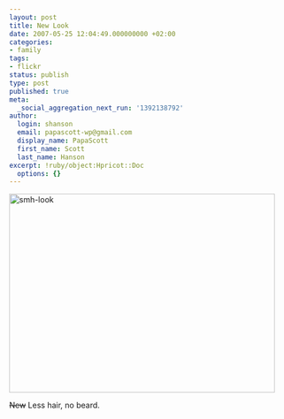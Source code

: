 ```yaml
---
layout: post
title: New Look
date: 2007-05-25 12:04:49.000000000 +02:00
categories:
- family
tags:
- flickr
status: publish
type: post
published: true
meta:
  _social_aggregation_next_run: '1392138792'
author:
  login: shanson
  email: papascott-wp@gmail.com
  display_name: PapaScott
  first_name: Scott
  last_name: Hanson
excerpt: !ruby/object:Hpricot::Doc
  options: {}
---
```

<p><a href="http://www.flickr.com/photos/papascott/513241766/" title="Photo Sharing"><img src="1.static.flickr.com/194/513241766_6fd0ca79df_o.jpg" width="480" height="360" alt="smh-look" /></a></p>
<p><s>New</s> Less hair, no beard.</p>
